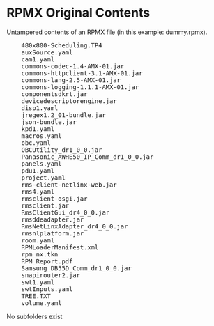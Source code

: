 # RPMX Original Contents
Untampered contents of an RPMX file (in this example: dummy.rpmx).

<pre>
    480x800-Scheduling.TP4
    auxSource.yaml
    cam1.yaml
    commons-codec-1.4-AMX-01.jar
    commons-httpclient-3.1-AMX-01.jar
    commons-lang-2.5-AMX-01.jar
    commons-logging-1.1.1-AMX-01.jar
    componentsdkrt.jar
    devicedescriptorengine.jar
    disp1.yaml
    jregex1.2_01-bundle.jar
    json-bundle.jar
    kpd1.yaml
    macros.yaml
    obc.yaml
    OBCUtility_dr1_0_0.jar
    Panasonic_AWHE50_IP_Comm_dr1_0_0.jar
    panels.yaml
    pdu1.yaml
    project.yaml
    rms-client-netlinx-web.jar
    rms4.yaml
    rmsclient-osgi.jar
    rmsclient.jar
    RmsClientGui_dr4_0_0.jar
    rmsddeadapter.jar
    RmsNetLinxAdapter_dr4_0_0.jar
    rmsnlplatform.jar
    room.yaml
    RPMLoaderManifest.xml
    rpm_nx.tkn
    RPM_Report.pdf
    Samsung_DB55D_Comm_dr1_0_0.jar
    snapirouter2.jar
    swt1.yaml
    swtInputs.yaml
    TREE.TXT
    volume.yaml
</pre>
No subfolders exist

